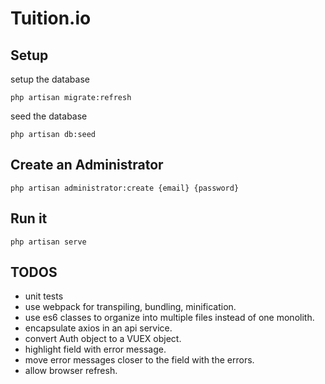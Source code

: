 # Tuition.io

## Setup

setup the database

```
php artisan migrate:refresh
```

seed the database

```
php artisan db:seed
```

## Create an Administrator

```
php artisan administrator:create {email} {password}
```

## Run it

```
php artisan serve
```

## TODOS

* unit tests
* use webpack for transpiling, bundling, minification.
* use es6 classes to organize into multiple files instead of one monolith.
* encapsulate axios in an api service.
* convert Auth object to a VUEX object.
* highlight field with error message.
* move error messages closer to the field with the errors.
* allow browser refresh.
